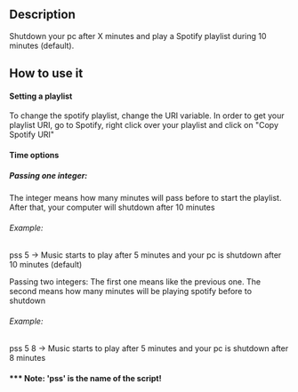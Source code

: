 ## Description
Shutdown your pc after X minutes and play a Spotify playlist during 10 minutes (default).

## How to use it
#### Setting a playlist
To change the spotify playlist, change the URI variable. In order to get your playlist URI, go to Spotify, right click over your playlist and click on "Copy Spotify URI"
#### Time options
##### Passing one integer:
The integer means how many minutes will pass before to start the playlist. After that, your computer will shutdown after 10 minutes

###### Example:

  pss 5       ->     Music starts to play after 5 minutes and your pc is shutdown after 10 minutes (default)

Passing two integers:
The first one means like the previous one. The second means how many minutes will be playing spotify before to shutdown

###### Example:

  pss 5 8     ->     Music starts to play after 5 minutes and your pc is shutdown after 8 minutes
  
#### *** Note: 'pss' is the name of the script!
